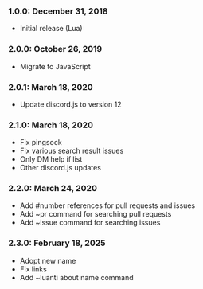 ### 1.0.0: December 31, 2018
- Initial release (Lua)

### 2.0.0: October 26, 2019
- Migrate to JavaScript

### 2.0.1: March 18, 2020
- Update discord.js to version 12

### 2.1.0: March 18, 2020
- Fix pingsock
- Fix various search result issues
- Only DM help if list
- Other discord.js updates

### 2.2.0: March 24, 2020
- Add #number references for pull requests and issues
- Add ~pr command for searching pull requests
- Add ~issue command for searching issues

### 2.3.0: February 18, 2025
- Adopt new name
- Fix links
- Add ~luanti about name command
